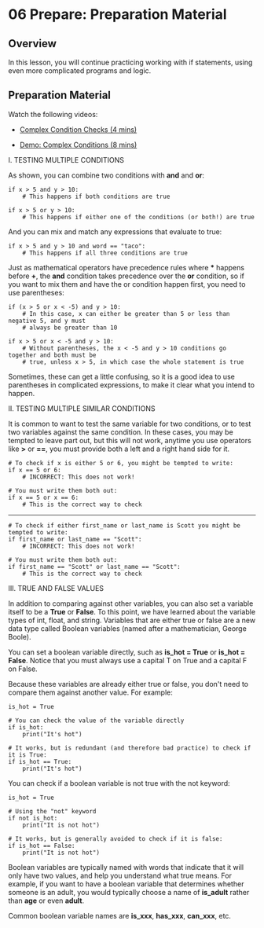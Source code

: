 # 06 Prepare: Preparation Material

## Overview

In this lesson, you will continue practicing working with if statements, using even more complicated programs and logic.

## Preparation Material

Watch the following videos:

- [Complex Condition Checks (4 mins)](https://www.youtube.com/watch?v=IBOHc87yFYw&list=PLlrxD0HtieHhS8VzuMCfQD4uJ9yne1mE6&index=23)

- [Demo: Complex Conditions (8 mins)](https://www.youtube.com/watch?v=Iui6K2STtbA&list=PLlrxD0HtieHhS8VzuMCfQD4uJ9yne1mE6&index=24)

I. TESTING MULTIPLE CONDITIONS

As shown, you can combine two conditions with **and** and **or**:

    if x > 5 and y > 10:
        # This happens if both conditions are true

    if x > 5 or y > 10:
        # This happens if either one of the conditions (or both!) are true
And you can mix and match any expressions that evaluate to true:

    if x > 5 and y > 10 and word == "taco":
        # This happens if all three conditions are true

Just as mathematical operators have precedence rules where **\*** happens before **+**, the **and** condition takes precedence over the **or** condition, so if you want to mix them and have the or condition happen first, you need to use parentheses:

    if (x > 5 or x < -5) and y > 10:
        # In this case, x can either be greater than 5 or less than negative 5, and y must
        # always be greater than 10

    if x > 5 or x < -5 and y > 10:
        # Without parentheses, the x < -5 and y > 10 conditions go together and both must be
        # true, unless x > 5, in which case the whole statement is true

Sometimes, these can get a little confusing, so it is a good idea to use parentheses in complicated expressions, to make it clear what you intend to happen.

II. TESTING MULTIPLE SIMILAR CONDITIONS

It is common to want to test the same variable for two conditions, or to test two variables against the same condition. In these cases, you may be tempted to leave part out, but this will not work, anytime you use operators like **>** or **==**, you must provide both a left and a right hand side for it.

    # To check if x is either 5 or 6, you might be tempted to write:
    if x == 5 or 6:
        # INCORRECT: This does not work!

    # You must write them both out:
    if x == 5 or x == 6:
        # This is the correct way to check
---
    # To check if either first_name or last_name is Scott you might be tempted to write:
    if first_name or last_name == "Scott":
        # INCORRECT: This does not work!

    # You must write them both out:
    if first_name == "Scott" or last_name == "Scott":
        # This is the correct way to check

III. TRUE AND FALSE VALUES

In addition to comparing against other variables, you can also set a variable itself to be a **True** or **False**. To this point, we have learned about the variable types of int, float, and string. Variables that are either true or false are a new data type called Boolean variables (named after a mathematician, George Boole).

You can set a boolean variable directly, such as **is_hot = True** or **is_hot = False**. Notice that you must always use a capital T on True and a capital F on False.

Because these variables are already either true or false, you don't need to compare them against another value. For example:

    is_hot = True

    # You can check the value of the variable directly
    if is_hot:
        print("It's hot")

    # It works, but is redundant (and therefore bad practice) to check if it is True:
    if is_hot == True:
        print("It's hot")

You can check if a boolean variable is not true with the not keyword:

    is_hot = True

    # Using the "not" keyword
    if not is_hot:
        print("It is not hot")

    # It works, but is generally avoided to check if it is false:
    if is_hot == False:
        print("It is not hot")

Boolean variables are typically named with words that indicate that it will only have two values, and help you understand what true means. For example, if you want to have a boolean variable that determines whether someone is an adult, you would typically choose a name of **is_adult** rather than **age** or even **adult**.

Common boolean variable names are **is_xxx**, **has_xxx**, **can_xxx**, etc.
